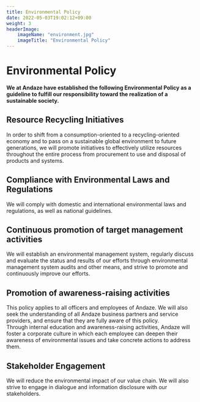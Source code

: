 ```yaml
---
title: Environmental Policy
date: 2022-05-03T19:02:12+09:00
weight: 3
headerImage:
    imageName: "environment.jpg"
    imageTitle: "Environmental Policy"
---
```


# Environmental Policy

**We at Andaze have established the following Environmental Policy as a guideline to fulfill our responsibility toward the realization of a sustainable society.**

## Resource Recycling Initiatives

In order to shift from a consumption-oriented to a recycling-oriented economy and to pass on a sustainable global environment to future generations, we will promote initiatives to effectively utilize resources throughout the entire process from procurement to use and disposal of products and systems.

## Compliance with Environmental Laws and Regulations

We will comply with domestic and international environmental laws and regulations, as well as national guidelines.

## Continuous promotion of target management activities

We will establish an environmental management system, regularly discuss and evaluate the status and results of our efforts through environmental management system audits and other means, and strive to promote and continuously improve our efforts.

## Promotion of awareness-raising activities

This policy applies to all officers and employees of Andaze. We will also seek the understanding of all Andaze business partners and service providers, and ensure that they are fully aware of this policy.   
Through internal education and awareness-raising activities, Andaze will foster a corporate culture in which each employee can deepen their awareness of environmental issues and take concrete actions to address them.

## Stakeholder Engagement

We will reduce the environmental impact of our value chain. We will also strive to engage in dialogue and information disclosure with our stakeholders.